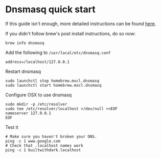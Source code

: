 # Dnsmasq quick start

If this guide isn't enough, more detailed instructions can be found [here]( https://passingcuriosity.com/2013/dnsmasq-dev-osx/).

If you didn't follow brew's post install instructions, do so now:
```
brew info dnsmasq
```

Add the following to `/usr/local/etc/dnsmasq.conf`
```
address=/localhost/127.0.0.1
```

Restart dnsmasq
```
sudo launchctl stop homebrew.mxcl.dnsmasq
sudo launchctl start homebrew.mxcl.dnsmasq
```

Configure OSX to use dnsmasq
```
sudo mkdir -p /etc/resolver
sudo tee /etc/resolver/localhost >/dev/null <<EOF
nameserver 127.0.0.1
EOF
```

Test it
```
# Make sure you haven't broken your DNS.
ping -c 1 www.google.com
# Check that .localhost names work
ping -c 1 builtwithdark.localhost
```
